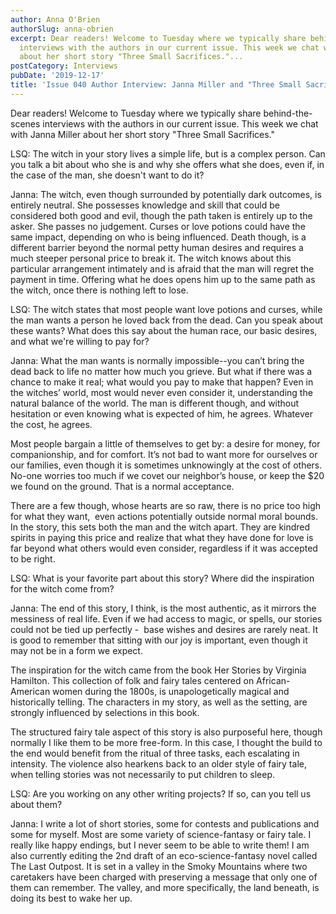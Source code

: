 ```yaml
---
author: Anna O'Brien
authorSlug: anna-obrien
excerpt: Dear readers! Welcome to Tuesday where we typically share behind-the-scenes
  interviews with the authors in our current issue. This week we chat with Janna Miller
  about her short story "Three Small Sacrifices."...
postCategory: Interviews
pubDate: '2019-12-17'
title: 'Issue 040 Author Interview: Janna Miller and "Three Small Sacrifices"'
---
```

Dear readers! Welcome to Tuesday where we typically share behind-the-scenes interviews with the authors in our current issue. This week we chat with Janna Miller about her short story "Three Small Sacrifices."

LSQ: The witch in your story lives a simple life, but is a complex person. Can you talk a bit about who she is and why she offers what she does, even if, in the case of the man, she doesn't want to do it?

Janna: The witch, even though surrounded by potentially dark outcomes, is entirely neutral. She possesses knowledge and skill that could be considered both good and evil, though the path taken is entirely up to the asker. She passes no judgement. Curses or love potions could have the same impact, depending on who is being influenced. Death though, is a different barrier beyond the normal petty human desires and requires a much steeper personal price to break it. The witch knows about this particular arrangement intimately and is afraid that the man will regret the payment in time. Offering what he does opens him up to the same path as the witch, once there is nothing left to lose.

LSQ: The witch states that most people want love potions and curses, while the man wants a person he loved back from the dead. Can you speak about these wants? What does this say about the human race, our basic desires, and what we're willing to pay for?

Janna: What the man wants is normally impossible--you can’t bring the dead back to life no matter how much you grieve. But what if there was a chance to make it real; what would you pay to make that happen? Even in the witches’ world, most would never even consider it, understanding the natural balance of the world. The man is different though, and without hesitation or even knowing what is expected of him, he agrees. Whatever the cost, he agrees.

Most people bargain a little of themselves to get by: a desire for money, for companionship, and for comfort. It’s not bad to want more for ourselves or our families, even though it is sometimes unknowingly at the cost of others. No-one worries too much if we covet our neighbor’s house, or keep the $20 we found on the ground. That is a normal acceptance.

There are a few though, whose hearts are so raw, there is no price too high for what they want,  even actions potentially outside normal moral bounds. In the story, this sets both the man and the witch apart. They are kindred spirits in paying this price and realize that what they have done for love is far beyond what others would even consider, regardless if it was accepted to be right.

LSQ: What is your favorite part about this story? Where did the inspiration for the witch come from?

Janna: The end of this story, I think, is the most authentic, as it mirrors the messiness of real life. Even if we had access to magic, or spells, our stories could not be tied up perfectly -  base wishes and desires are rarely neat. It is good to remember that sitting with our joy is important, even though it may not be in a form we expect.

The inspiration for the witch came from the book Her Stories by Virginia Hamilton. This collection of folk and fairy tales centered on African-American women during the 1800s, is unapologetically magical and historically telling. The characters in my story, as well as the setting, are strongly influenced by selections in this book.

The structured fairy tale aspect of this story is also purposeful here, though normally I like them to be more free-form. In this case, I thought the build to the end would benefit from the ritual of three tasks, each escalating in intensity. The violence also hearkens back to an older style of fairy tale, when telling stories was not necessarily to put children to sleep.

LSQ: Are you working on any other writing projects? If so, can you tell us about them?

Janna: I write a lot of short stories, some for contests and publications and some for myself. Most are some variety of science-fantasy or fairy tale. I really like happy endings, but I never seem to be able to write them! I am also currently editing the 2nd draft of an eco-science-fantasy novel called The Last Outpost. It is set in a valley in the Smoky Mountains where two caretakers have been charged with preserving a message that only one of them can remember. The valley, and more specifically, the land beneath, is doing its best to wake her up.

&nbsp;